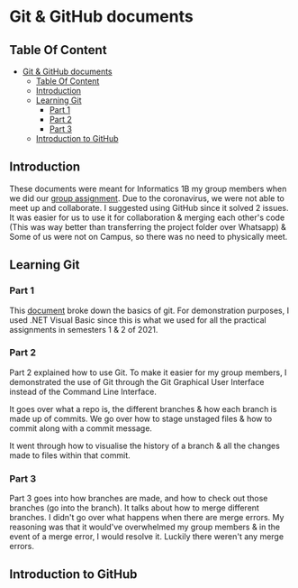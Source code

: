 # Git & GitHub documents

## Table Of Content

- [Git \& GitHub documents](#git--github-documents)
  - [Table Of Content](#table-of-content)
  - [Introduction](#introduction)
  - [Learning Git](#learning-git)
    - [Part 1](#part-1)
    - [Part 2](#part-2)
    - [Part 3](#part-3)
  - [Introduction to GitHub](#introduction-to-github)

## Introduction

These documents were meant for Informatics 1B my group members when we did our [group assignment](https://github.com/ThaBeanBoy/GroupPrac). Due to the coronavirus, we were not able to meet up and collaborate. I suggested using GitHub since it solved 2 issues. It was easier for us to use it for collaboration & merging each other's code (This was way better than transferring the project folder over Whatsapp) & Some of us were not on Campus, so there was no need to physically meet.

## Learning Git

### Part 1

This [document](./Git%20Intro.pdf) broke down the basics of git. For demonstration purposes, I used .NET Visual Basic since this is what we used for all the practical assignments in semesters 1 & 2 of 2021.

### Part 2

Part 2 explained how to use Git. To make it easier for my group members, I demonstrated the use of Git through the Git Graphical User Interface instead of the Command Line Interface.

It goes over what a repo is, the different branches & how each branch is made up of commits. We go over how to stage unstaged files & how to commit along with a commit message.

It went through how to visualise the history of a branch & all the changes made to files within that commit.

### Part 3

Part 3 goes into how branches are made, and how to check out those branches (go into the branch). It talks about how to merge different branches. I didn't go over what happens when there are merge errors. My reasoning was that it would've overwhelmed my group members & in the event of a merge error, I would resolve it. Luckily there weren't any merge errors.

## Introduction to GitHub
